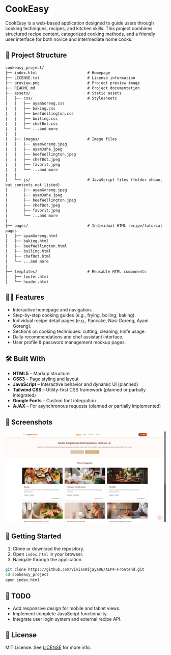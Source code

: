 # CookEasy

CookEasy is a web-based application designed to guide users through cooking techniques, recipes, and kitchen skills. This project combines structured recipe content, categorized cooking methods, and a friendly user interface for both novice and intermediate home cooks.

## 📁 Project Structure

```
cookeasy_project/
├── index.html                      # Homepage
├── LICENSE.txt                     # License information
├── preview.png                     # Project preview image
├── README.md                       # Project documentation
├── assets/                         # Static assets
│   ├── css/                        # Stylesheets
|   |   ├── ayamGoreng.css
|   |   ├── baking.css
|   |   ├── beefWellington.css
|   |   ├── boiling.css
|   |   ├── chefBot.css
|   |   └── ...and more
|   |
│   ├── images/                     # Image files
|   |   ├── ayamGoreng.jpeg
|   |   ├── ayamJahe.jpeg
|   |   ├── beefWellington.jpeg
|   |   ├── chefBot.jpeg
|   |   ├── favorit.jpeg
|   |   └── ...and more
|   |
|   └── js/                         # JavaScript files (folder shown, but contents not listed)
|       ├── ayamGoreng.jpeg
|       ├── ayamJahe.jpeg
|       ├── beefWellington.jpeg
|       ├── chefBot.jpeg
|       ├── favorit.jpeg
|       └── ...and more
|
├── pages/                          # Individual HTML recipe/tutorial pages
│   ├── ayamGoreng.html
│   ├── baking.html
│   ├── beefWellington.html
│   ├── boiling.html
│   ├── chefBot.html
|   └── ...and more
|
├── templates/                      # Reusable HTML components
│   ├── footer.html
│   └── header.html
```

## 🧑‍🍳 Features

* Interactive homepage and navigation.
* Step-by-step cooking guides (e.g., frying, boiling, baking).
* Individual recipe detail pages (e.g., Pancake, Nasi Goreng, Ayam Goreng).
* Sections on cooking techniques: cutting, cleaning, knife usage.
* Daily recommendations and chef assistant interface.
* User profile & password management mockup pages.

## 🛠️ Built With

* **HTML5** – Markup structure
* **CSS3** – Page styling and layout
* **JavaScript** – Interactive behavior and dynamic UI (planned)
* **Tailwind CSS** – Utility-first CSS framework (planned or partially integrated)
* **Google Fonts** – Custom font integration
* **AJAX** – For asynchronous requests (planned or partially implemented)

## 📸 Screenshots

![preview](preview.png)

## 🚀 Getting Started

1. Clone or download the repository.
2. Open `index.html` in your browser.
3. Navigate through the application.

```bash
git clone https://github.com/VivianWijaya06/ALP4-Frontend.git
cd cookeasy_project
open index.html
```

## 📌 TODO

* Add responsive design for mobile and tablet views.
* Implement complete JavaScript functionality.
* Integrate user login system and external recipe API.

## 📄 License

MIT License. See [LICENSE](/LICENSE.txt) for more info.

